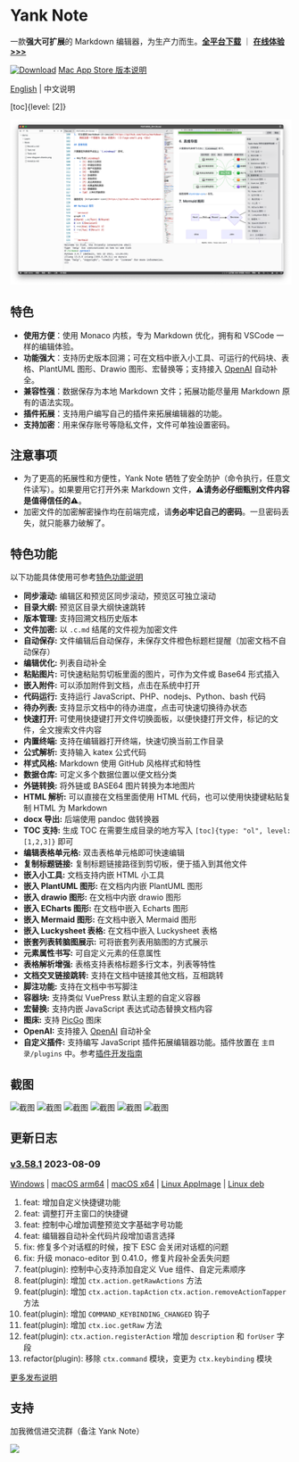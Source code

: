 # Yank Note

一款**强大可扩展**的 Markdown 编辑器，为生产力而生。**[全平台下载](https://github.com/purocean/yn/releases)** ｜ **[在线体验>>>](https://demo.yank-note.com/)**

[![Download](./help/mas_en.svg?.inline)](https://apps.apple.com/cn/app/yank-note/id1551528618) [Mac App Store 版本说明](https://github.com/purocean/yn/issues/65#issuecomment-1065799677)

[English](./README.md) | 中文说明

[toc]{level: [2]}

![截图](./help/1_ZH-CN.png)

## 特色

- **使用方便**：使用 Monaco 内核，专为 Markdown 优化，拥有和 VSCode 一样的编辑体验。
- **功能强大**：支持历史版本回溯；可在文档中嵌入小工具、可运行的代码块、表格、PlantUML 图形、Drawio 图形、宏替换等；支持接入 [OpenAI](https://openai.com) 自动补全。
- **兼容性强**：数据保存为本地 Markdown 文件；拓展功能尽量用 Markdown 原有的语法实现。
- **插件拓展**：支持用户编写自己的插件来拓展编辑器的功能。
- **支持加密**：用来保存账号等隐私文件，文件可单独设置密码。

## 注意事项

- 为了更高的拓展性和方便性，Yank Note 牺牲了安全防护（命令执行，任意文件读写）。如果要用它打开外来 Markdown 文件，⚠️**请务必仔细甄别文件内容是值得信任的**⚠️。
- 加密文件的加密解密操作均在前端完成，请**务必牢记自己的密码**。一旦密码丢失，就只能暴力破解了。

## 特色功能

以下功能具体使用可参考[特色功能说明](./help/FEATURES_ZH-CN.md)

- **同步滚动:** 编辑区和预览区同步滚动，预览区可独立滚动
- **目录大纲:** 预览区目录大纲快速跳转
- **版本管理:** 支持回溯文档历史版本
- **文件加密:** 以 `.c.md` 结尾的文件视为加密文件
- **自动保存:** 文件编辑后自动保存，未保存文件橙色标题栏提醒（加密文档不自动保存）
- **编辑优化:** 列表自动补全
- **粘贴图片:** 可快速粘贴剪切板里面的图片，可作为文件或 Base64 形式插入
- **嵌入附件:** 可以添加附件到文档，点击在系统中打开
- **代码运行:** 支持运行 JavaScript、PHP、nodejs、Python、bash 代码
- **待办列表:** 支持显示文档中的待办进度，点击可快速切换待办状态
- **快速打开:** 可使用快捷键打开文件切换面板，以便快捷打开文件，标记的文件，全文搜索文件内容
- **内置终端:** 支持在编辑器打开终端，快速切换当前工作目录
- **公式解析:** 支持输入 katex 公式代码
- **样式风格:** Markdown 使用 GitHub 风格样式和特性
- **数据仓库:** 可定义多个数据位置以便文档分类
- **外链转换:** 将外链或 BASE64 图片转换为本地图片
- **HTML 解析:** 可以直接在文档里面使用 HTML 代码，也可以使用快捷键粘贴复制 HTML 为 Markdown
- **docx 导出:** 后端使用 pandoc 做转换器
- **TOC 支持:** 生成 TOC 在需要生成目录的地方写入 `[toc]{type: "ol", level: [1,2,3]}` 即可
- **编辑表格单元格:** 双击表格单元格即可快速编辑
- **复制标题链接:** 复制标题链接路径到剪切板，便于插入到其他文件
- **嵌入小工具:** 文档支持内嵌 HTML 小工具
- **嵌入 PlantUML 图形:** 在文档内内嵌 PlantUML 图形
- **嵌入 drawio 图形:** 在文档中内嵌 drawio 图形
- **嵌入 ECharts 图形:** 在文档中嵌入 Echarts 图形
- **嵌入 Mermaid 图形:** 在文档中嵌入 Mermaid 图形
- **嵌入 Luckysheet 表格:** 在文档中嵌入 Luckysheet 表格
- **嵌套列表转脑图展示:** 可将嵌套列表用脑图的方式展示
- **元素属性书写:** 可自定义元素的任意属性
- **表格解析增强:** 表格支持表格标题多行文本，列表等特性
- **文档交叉链接跳转:** 支持在文档中链接其他文档，互相跳转
- **脚注功能:** 支持在文档中书写脚注
- **容器块:** 支持类似 VuePress 默认主题的自定义容器
- **宏替换:** 支持内嵌 JavaScript 表达式动态替换文档内容
- **图床:** 支持 [PicGo](https://picgo.github.io/PicGo-Doc/) 图床
- **OpenAI:** 支持接入 [OpenAI](https://openai.com) 自动补全
- **自定义插件:** 支持编写 JavaScript 插件拓展编辑器功能。插件放置在 `主目录/plugins` 中。参考[插件开发指南](./help/PLUGIN_ZH-CN.md)

## 截图

![截图](./help/6_ZH-CN.png)
![截图](./help/7_ZH-CN.png)
![截图](./help/2_ZH-CN.png)
![截图](./help/3_ZH-CN.png)
![截图](./help/4_ZH-CN.png)
![截图](./help/5_ZH-CN.png)

## 更新日志

### [v3.58.1](https://github.com/purocean/yn/releases/tag/v3.58.1) 2023-08-09

[Windows](https://github.com/purocean/yn/releases/download/v3.58.1/Yank-Note-win-x64-3.58.1.exe) | [macOS arm64](https://github.com/purocean/yn/releases/download/v3.58.1/Yank-Note-mac-arm64-3.58.1.dmg) | [macOS x64](https://github.com/purocean/yn/releases/download/v3.58.1/Yank-Note-mac-x64-3.58.1.dmg) | [Linux AppImage](https://github.com/purocean/yn/releases/download/v3.58.1/Yank-Note-linux-x86_64-3.58.1.AppImage) | [Linux deb](https://github.com/purocean/yn/releases/download/v3.58.1/Yank-Note-linux-amd64-3.58.1.deb)

1. feat: 增加自定义快捷键功能
2. feat: 调整打开主窗口的快捷键
3. feat: 控制中心增加调整预览文字基础字号功能
4. feat: 编辑器自动补全代码片段增加语言选择
5. fix: 修复多个对话框的时候，按下 ESC 会关闭对话框的问题
6. fix: 升级 monaco-editor 到 0.41.0，修复片段补全丢失问题
7. feat(plugin): 控制中心支持添加自定义 Vue 组件、自定元素顺序
8. feat(plugin): 增加 `ctx.action.getRawActions` 方法
9. feat(plugin): 增加 `ctx.action.tapAction` `ctx.action.removeActionTapper` 方法
10. feat(plugin): 增加 `COMMAND_KEYBINDING_CHANGED` 钩子
11. feat(plugin): 增加 `ctx.ioc.getRaw` 方法
12. feat(plugin): `ctx.action.registerAction` 增加 `description` 和 `forUser` 字段
13. refactor(plugin): 移除 `ctx.command` 模块，变更为 `ctx.keybinding` 模块

[更多发布说明](https://github.com/purocean/yn/releases)

## 支持

加我微信进交流群（备注 Yank Note）

<img src="./help/qrcode-wechat.jpg" width="150">
